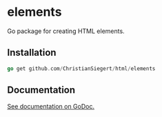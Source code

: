 # elements

Go package for creating HTML elements.

## Installation

```go
go get github.com/ChristianSiegert/html/elements
```

## Documentation

[See documentation on GoDoc.](https://godoc.org/github.com/ChristianSiegert/html/elements)

